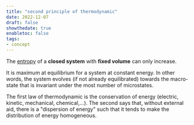 ```yaml
---
title: "second principle of thermodynamic"
date: 2022-12-07
draft: false
showthedate: true
enabletoc: false
tags:
- concept
---
```


The [entropy](definition/entropy.md) of a **closed system** with **fixed volume** can only increase. 

It is maximum at equilibrium for a system at constant energy. In other words, the system evolves (if not already equilibrated) towards the macro-state that is invariant under the most number of microstates. 

The first law of thermodynamic is the conservation of energy (electric, kinetic, mechanical, chemical,...). The second says that, without external aid, there is a "dispersion of energy" such that it tends to make the distribution of energy homogeneous. 


